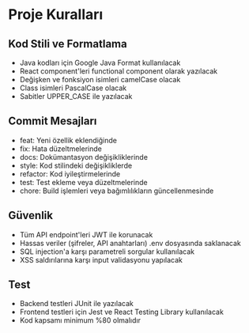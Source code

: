 # Proje Kuralları

## Kod Stili ve Formatlama
- Java kodları için Google Java Format kullanılacak
- React component'leri functional component olarak yazılacak
- Değişken ve fonksiyon isimleri camelCase olacak
- Class isimleri PascalCase olacak
- Sabitler UPPER_CASE ile yazılacak

## Commit Mesajları
- feat: Yeni özellik eklendiğinde
- fix: Hata düzeltmelerinde
- docs: Dokümantasyon değişikliklerinde
- style: Kod stilindeki değişikliklerde
- refactor: Kod iyileştirmelerinde
- test: Test ekleme veya düzeltmelerinde
- chore: Build işlemleri veya bağımlılıkların güncellenmesinde

## Güvenlik
- Tüm API endpoint'leri JWT ile korunacak
- Hassas veriler (şifreler, API anahtarları) .env dosyasında saklanacak
- SQL injection'a karşı parametreli sorgular kullanılacak
- XSS saldırılarına karşı input validasyonu yapılacak

## Test
- Backend testleri JUnit ile yazılacak
- Frontend testleri için Jest ve React Testing Library kullanılacak
- Kod kapsamı minimum %80 olmalıdır

